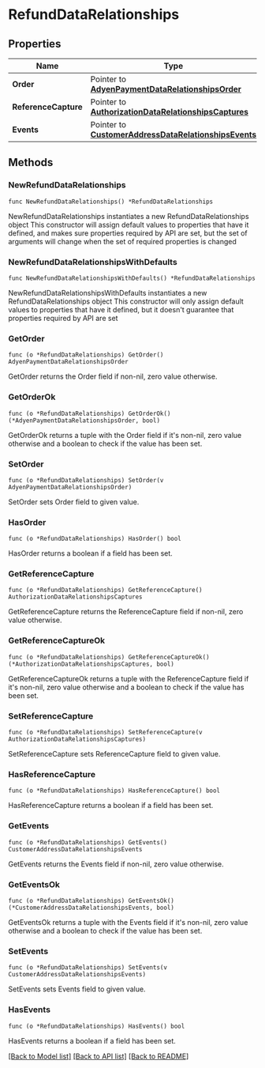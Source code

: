 # RefundDataRelationships

## Properties

Name | Type | Description | Notes
------------ | ------------- | ------------- | -------------
**Order** | Pointer to [**AdyenPaymentDataRelationshipsOrder**](AdyenPaymentDataRelationshipsOrder.md) |  | [optional] 
**ReferenceCapture** | Pointer to [**AuthorizationDataRelationshipsCaptures**](AuthorizationDataRelationshipsCaptures.md) |  | [optional] 
**Events** | Pointer to [**CustomerAddressDataRelationshipsEvents**](CustomerAddressDataRelationshipsEvents.md) |  | [optional] 

## Methods

### NewRefundDataRelationships

`func NewRefundDataRelationships() *RefundDataRelationships`

NewRefundDataRelationships instantiates a new RefundDataRelationships object
This constructor will assign default values to properties that have it defined,
and makes sure properties required by API are set, but the set of arguments
will change when the set of required properties is changed

### NewRefundDataRelationshipsWithDefaults

`func NewRefundDataRelationshipsWithDefaults() *RefundDataRelationships`

NewRefundDataRelationshipsWithDefaults instantiates a new RefundDataRelationships object
This constructor will only assign default values to properties that have it defined,
but it doesn't guarantee that properties required by API are set

### GetOrder

`func (o *RefundDataRelationships) GetOrder() AdyenPaymentDataRelationshipsOrder`

GetOrder returns the Order field if non-nil, zero value otherwise.

### GetOrderOk

`func (o *RefundDataRelationships) GetOrderOk() (*AdyenPaymentDataRelationshipsOrder, bool)`

GetOrderOk returns a tuple with the Order field if it's non-nil, zero value otherwise
and a boolean to check if the value has been set.

### SetOrder

`func (o *RefundDataRelationships) SetOrder(v AdyenPaymentDataRelationshipsOrder)`

SetOrder sets Order field to given value.

### HasOrder

`func (o *RefundDataRelationships) HasOrder() bool`

HasOrder returns a boolean if a field has been set.

### GetReferenceCapture

`func (o *RefundDataRelationships) GetReferenceCapture() AuthorizationDataRelationshipsCaptures`

GetReferenceCapture returns the ReferenceCapture field if non-nil, zero value otherwise.

### GetReferenceCaptureOk

`func (o *RefundDataRelationships) GetReferenceCaptureOk() (*AuthorizationDataRelationshipsCaptures, bool)`

GetReferenceCaptureOk returns a tuple with the ReferenceCapture field if it's non-nil, zero value otherwise
and a boolean to check if the value has been set.

### SetReferenceCapture

`func (o *RefundDataRelationships) SetReferenceCapture(v AuthorizationDataRelationshipsCaptures)`

SetReferenceCapture sets ReferenceCapture field to given value.

### HasReferenceCapture

`func (o *RefundDataRelationships) HasReferenceCapture() bool`

HasReferenceCapture returns a boolean if a field has been set.

### GetEvents

`func (o *RefundDataRelationships) GetEvents() CustomerAddressDataRelationshipsEvents`

GetEvents returns the Events field if non-nil, zero value otherwise.

### GetEventsOk

`func (o *RefundDataRelationships) GetEventsOk() (*CustomerAddressDataRelationshipsEvents, bool)`

GetEventsOk returns a tuple with the Events field if it's non-nil, zero value otherwise
and a boolean to check if the value has been set.

### SetEvents

`func (o *RefundDataRelationships) SetEvents(v CustomerAddressDataRelationshipsEvents)`

SetEvents sets Events field to given value.

### HasEvents

`func (o *RefundDataRelationships) HasEvents() bool`

HasEvents returns a boolean if a field has been set.


[[Back to Model list]](../README.md#documentation-for-models) [[Back to API list]](../README.md#documentation-for-api-endpoints) [[Back to README]](../README.md)


